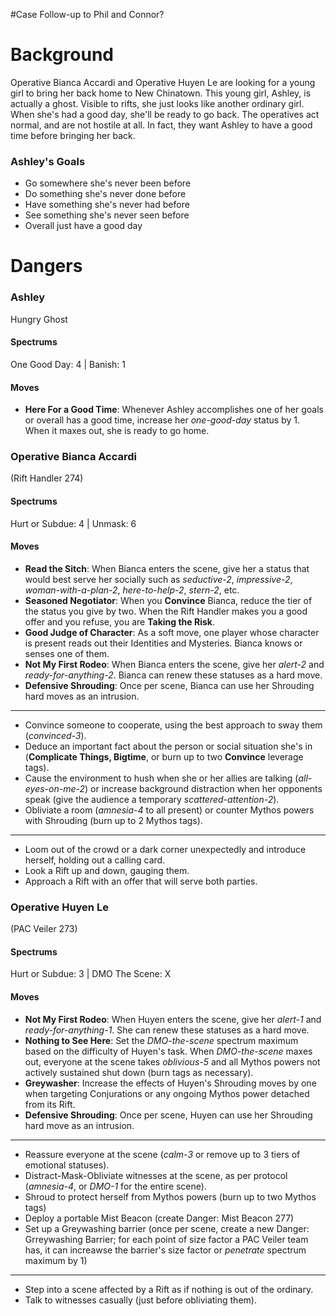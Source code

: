 #Case Follow-up to Phil and Connor?

# Background
Operative Bianca Accardi and Operative Huyen Le are looking for a young girl to bring her back home to New Chinatown. This young girl, Ashley, is actually a ghost. Visible to rifts, she just looks like another ordinary girl. When she's had a good day, she'll be ready to go back. The operatives act normal, and are not hostile at all. In fact, they want Ashley to have a good time before bringing her back.
### Ashley's Goals
- Go somewhere she's never been before
- Do something she's never done before
- Have something she's never had before
- See something she's never seen before
- Overall just have a good day
# Dangers
### Ashley
Hungry Ghost
#### Spectrums
One Good Day: 4 | Banish: 1
#### Moves
- **Here For a Good Time**: Whenever Ashley accomplishes one of her goals or overall has a good time, increase her *one-good-day* status by 1. When it maxes out, she is ready to go home.
### Operative Bianca Accardi
(Rift Handler 274)
#### Spectrums
Hurt or Subdue: 4 | Unmask: 6
#### Moves
- **Read the Sitch**: When Bianca enters the scene, give her a status that would best serve her socially such as *seductive-2*, *impressive-2*, *woman-with-a-plan-2*, *here-to-help-2*, *stern-2*, etc.
- **Seasoned Negotiator**: When you **Convince** Bianca, reduce the tier of the status you give by two. When the Rift Handler makes you a good offer and you refuse, you are **Taking the Risk**.
- **Good Judge of Character**: As a soft move, one player whose character is present reads out their Identities and Mysteries. Bianca knows or senses one of them.
- **Not My First Rodeo**: When Bianca enters the scene, give her *alert-2* and *ready-for-anything-2*. Bianca can renew these statuses as a hard move.
- **Defensive Shrouding**: Once per scene, Bianca can use her Shrouding hard moves as an intrusion.
- ---
- Convince someone to cooperate, using the best approach to sway them (*convinced-3*).
- Deduce an important fact about the person or social situation she's in (**Complicate Things, Bigtime**, or burn up to two **Convince** leverage tags).
- Cause the environment to hush when she or her allies are talking (*all-eyes-on-me-2*) or increase background distraction when her opponents speak (give the audience a temporary *scattered-attention-2*).
- Obliviate a room (*amnesia-4* to all present) or counter Mythos powers with Shrouding (burn up to 2 Mythos tags).
- ---
- Loom out of the crowd or a dark corner unexpectedly and introduce herself, holding out a calling card.
- Look a Rift up and down, gauging them.
- Approach a Rift with an offer that will serve both parties.

### Operative Huyen Le
(PAC Veiler 273)
#### Spectrums
Hurt or Subdue: 3 | DMO The Scene: X
#### Moves
- **Not My First Rodeo**: When Huyen enters the scene, give her *alert-1* and *ready-for-anything-1*. She can renew these statuses as a hard move.
- **Nothing to See Here**: Set the *DMO-the-scene* spectrum maximum based on the difficulty of Huyen's task. When *DMO-the-scene* maxes out, everyone at the scene takes *oblivious-5* and all Mythos powers not actively sustained shut down (burn tags as necessary).
- **Greywasher**: Increase the effects of Huyen's Shrouding moves by one when targeting Conjurations or any ongoing Mythos power detached from its Rift.
- **Defensive Shrouding**: Once per scene, Huyen can use her Shrouding hard move as an intrusion.
- ---
- Reassure everyone at the scene (*calm-3* or remove up to 3 tiers of emotional statuses).
- Distract-Mask-Obliviate witnesses at the scene, as per protocol (*amnesia-4*, or *DMO-1* for the entire scene).
- Shroud to protect herself from Mythos powers (burn up to two Mythos tags)
- Deploy a portable Mist Beacon (create Danger: Mist Beacon 277)
- Set up a Greywashing barrier (once per scene, create a new Danger: Grreywashing Barrier; for each point of size factor a PAC Veiler team has, it can increawse the barrier's size factor or *penetrate* spectrum maximum by 1)
- ---
- Step into a scene affected by a Rift as if nothing is out of the ordinary.
- Talk to witnesses casually (just before obliviating them).